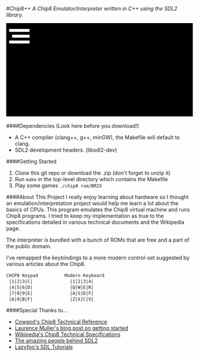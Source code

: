 #Chip8++
*A Chip8 Emulator/Interpreter written in C++ using the SDL2 library.*

![Space Invaders](screenshots/space_invaders.gif)

####Dependencies (Look here before you download!)
- A C++ compiler (clang++, g++, minGW), the Makefile will default to clang.
- SDL2 development headers. (libsdl2-dev)

####Getting Started
1. Clone this git repo or download the .zip (don't forget to unzip it)
2. Run `make` in the top-level directory which contains the Makefile
3. Play some games `./chip8 rom/BRIX`

####About This Project
I really enjoy learning about hardware so I thought an emulation/interpretation project would help me learn a lot about the basics of CPUs. This program emulates the Chip8 virtual machine and runs Chip8 programs. I tried to keep my implementation as true to the specifications detailed in various technical documents and the Wikipedia page.

The interpreter is bundled with a bunch of ROMs that are free and a part of the public domain.

I've remapped the keybindings to a more modern control-set suggested by various articles about the Chip8.

    CHIP8 Keypad          Modern Keyboard
     |1|2|3|C|              |1|2|3|4|
     |4|5|6|D|              |Q|W|E|R|
     |7|8|9|E|              |A|S|D|F|
     |A|0|B|F|              |Z|X|C|V|

####Special Thanks to...
- [Cowgod's Chip8 Technical Reference](http://devernay.free.fr/hacks/chip8/C8TECH10.HTM)
- [Laurence Muller's blog post on getting started](http://www.multigesture.net/articles/how-to-write-an-emulator-chip-8-interpreter/)
- [Wikipedia's Chip8 Technical Specifications](https://en.wikipedia.org/wiki/CHIP-8)
- [The amazing people behind SDL2](https://libsdl.org/)
- [Lazyfoo's SDL Tutorials](http://lazyfoo.net/)

